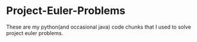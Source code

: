 # Project-Euler-Problems
These are my python(and occasional java) code chunks that I used to solve project euler problems.
